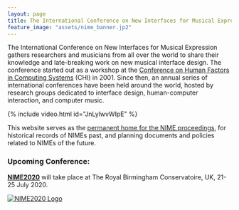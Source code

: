 ```yaml
---
layout: page
title: The International Conference on New Interfaces for Musical Expression
feature_image: "assets/nime_banner.jp2"
---
```


The International Conference on New Interfaces for Musical Expression gathers researchers and musicians from all over the world to share their knowledge and late-breaking work on new musical interface design. The conference started out as a workshop at the [Conference on Human Factors in Computing Systems](https://www.acm.org/sigchi/) (CHI) in 2001. Since then, an annual series of international conferences have been held around the world, hosted by research groups dedicated to interface design, human-computer interaction, and computer music.

{% include video.html id="JnLylwvWIpE" %}

This website serves as the [permanent home for the NIME proceedings](/archives), for historical records of NIMEs past, and planning documents and policies related to NIMEs of the future.

<!-- 
NIME2018: https://youtu.be/xc5I3wbwH_4
NIKE2014: https://youtu.be/eJHzNMAWQR8
best of NIME2014: https://youtu.be/beLxqGKvI-M
NIME2017: https://youtu.be/eTSNJPs8OH8
NIME2016: https://youtu.be/VmyNYds8z00
NIME2007 documentary: https://youtu.be/ZRHLtkeWwwA
-->

### Upcoming Conference:

[**NIME2020**](http://nime2020.bcu.ac.uk) will take place at The Royal Birmingham Conservatoire, UK, 21-25 July 2020.

[![NIME2020
Logo]({{site.baseurl}}/assets/logos/nime2020.jp2)](http://nime2020.bcu.ac.uk)
